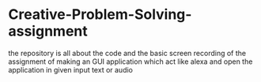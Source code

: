 # Creative-Problem-Solving-assignment
the repository is all about the code and the basic screen recording of the assignment of making an GUI application which act like alexa and open the application in given input text or audio 

